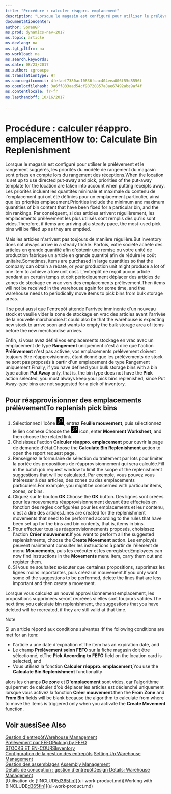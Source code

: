 ```yaml
---
title: "Procédure : calculer réappro. emplacement"
description: "Lorsque le magasin est configuré pour utiliser le prélèvement et le rangement suggérés, les priorités du modèle de rangement du magasin sont prises en compte lors du rangement des réceptions."
documentationcenter: 
author: SorenGP
ms.prod: dynamics-nav-2017
ms.topic: article
ms.devlang: na
ms.tgt_pltfrm: na
ms.workload: na
ms.search.keywords: 
ms.date: 08/23/2017
ms.author: sgroespe
ms.translationtype: HT
ms.sourcegitcommit: 4fefaef7380ac10836fcac404eea006f55d8556f
ms.openlocfilehash: 3a6ff833aad54cf98720857a8ae67492abe9af4f
ms.contentlocale: fr-fr
ms.lasthandoff: 10/16/2017

---
```

# <a name="how-to-calculate-bin-replenishment"></a><span data-ttu-id="3dfd0-103">Procédure : calculer réappro. emplacement</span><span class="sxs-lookup"><span data-stu-id="3dfd0-103">How to: Calculate Bin Replenishment</span></span>
<span data-ttu-id="3dfd0-104">Lorsque le magasin est configuré pour utiliser le prélèvement et le rangement suggérés, les priorités du modèle de rangement du magasin sont prises en compte lors du rangement des réceptions.</span><span class="sxs-lookup"><span data-stu-id="3dfd0-104">When the location is set up to use directed put-away and pick, priorities of the put-away template for the location are taken into account when putting receipts away.</span></span> <span data-ttu-id="3dfd0-105">Les priorités incluent les quantités minimale et maximale du contenu de l'emplacement qui ont été définies pour un emplacement particulier, ainsi que les priorités emplacement.</span><span class="sxs-lookup"><span data-stu-id="3dfd0-105">Priorities include the minimum and maximum quantities of bin content that have been fixed for a particular bin, and the bin rankings.</span></span> <span data-ttu-id="3dfd0-106">Par conséquent, si des articles arrivent régulièrement, les emplacements prélèvement les plus utilisés sont remplis dès qu'ils sont vides.</span><span class="sxs-lookup"><span data-stu-id="3dfd0-106">Therefore, if items are arriving at a steady pace, the most-used pick bins will be filled up as they are emptied.</span></span>  

<span data-ttu-id="3dfd0-107">Mais les articles n'arrivent pas toujours de manière régulière.</span><span class="sxs-lookup"><span data-stu-id="3dfd0-107">But inventory does not always arrive in a steady trickle.</span></span> <span data-ttu-id="3dfd0-108">Parfois, votre société achète des articles en grande quantité afin d'obtenir une remise ou votre unité de production fabrique un article en grande quantité afin de réduire le coût unitaire.</span><span class="sxs-lookup"><span data-stu-id="3dfd0-108">Sometimes, items are purchased in large quantities so that the company can obtain a rebate, or your production unit might produce a lot of one item to achieve a low unit cost.</span></span> <span data-ttu-id="3dfd0-109">L'entrepôt ne reçoit aucun article pendant un certain temps et doit périodiquement déplacer des articles de zones de stockage en vrac vers des emplacements prélèvement.</span><span class="sxs-lookup"><span data-stu-id="3dfd0-109">Then items will not be received in the warehouse again for some time, and the warehouse needs to periodically move items to pick bins from bulk storage areas.</span></span>  

<span data-ttu-id="3dfd0-110">Il se peut aussi que l'entrepôt attende l'arrivée imminente d'un nouveau stock et veuille vider la zone de stockage en vrac des articles avant l'arrivée de la nouvelle marchandise.</span><span class="sxs-lookup"><span data-stu-id="3dfd0-110">It could also be that the warehouse is expecting new stock to arrive soon and wants to empty the bulk storage area of items before the new merchandise arrives.</span></span>  

<span data-ttu-id="3dfd0-111">Enfin, si vous avez défini vos emplacements stockage en vrac avec un emplacement de type **Rangement** uniquement c'est à dire que l'action **Prélèvement** n'est pas activée, vos emplacements prélèvement doivent toujours être réapprovisionnés, étant donné que les prélèvements de stock ne sont pas proposés à partir d'un emplacement de type Rangement uniquement.</span><span class="sxs-lookup"><span data-stu-id="3dfd0-111">Finally, if you have defined your bulk storage bins with a bin type action **Put Away** only, that is, the bin type does not have the **Pick** action selected, you must always keep your pick bins replenished, since Put Away-type bins are not suggested for a pick of inventory.</span></span>  

## <a name="to-replenish-pick-bins"></a><span data-ttu-id="3dfd0-112">Pour réapprovisionner des emplacements prélèvement</span><span class="sxs-lookup"><span data-stu-id="3dfd0-112">To replenish pick bins</span></span>  
1.  <span data-ttu-id="3dfd0-113">Sélectionnez l'icône ![Page ou état pour la recherche](media/ui-search/search_small.png "Page ou état pour la recherche"), entrez **Feuille mouvement**, puis sélectionnez le lien connexe.</span><span class="sxs-lookup"><span data-stu-id="3dfd0-113">Choose the ![Search for Page or Report](media/ui-search/search_small.png "Search for Page or Report icon") icon, enter **Movement Worksheet**, and then choose the related link.</span></span>  
2.  <span data-ttu-id="3dfd0-114">Choisissez l'action **Calculer réappro. emplacement** pour ouvrir la page de demande d'état.</span><span class="sxs-lookup"><span data-stu-id="3dfd0-114">Choose the **Calculate Bin Replenishment** action to open the report request page.</span></span>  
3.  <span data-ttu-id="3dfd0-115">Renseignez le formulaire de sélection du traitement par lots pour limiter la portée des propositions de réapprovisionnement qui sera calculée.</span><span class="sxs-lookup"><span data-stu-id="3dfd0-115">Fill in the batch job request window to limit the scope of the replenishment suggestions that will be calculated.</span></span> <span data-ttu-id="3dfd0-116">Par exemple, vous pouvez vous intéresser à des articles, des zones ou des emplacements particuliers.</span><span class="sxs-lookup"><span data-stu-id="3dfd0-116">For example, you might be concerned with particular items, zones, or bins.</span></span>  
4.  <span data-ttu-id="3dfd0-117">Cliquez sur le bouton **OK**.</span><span class="sxs-lookup"><span data-stu-id="3dfd0-117">Choose the **OK** button.</span></span> <span data-ttu-id="3dfd0-118">Des lignes sont créées pour les mouvements réapprovisionnement devant être effectués en fonction des règles configurées pour les emplacements et leur contenu, c'est à dire des articles.</span><span class="sxs-lookup"><span data-stu-id="3dfd0-118">Lines are created for the replenishment movements that need to be performed according to the rules that have been set up for the bins and bin contents, that is, items in bins.</span></span>  
5.  <span data-ttu-id="3dfd0-119">Pour effectuer tous les réapprovisionnements proposés, choisissez l'action **Créer mouvement**.</span><span class="sxs-lookup"><span data-stu-id="3dfd0-119">If you want to perform all the suggested replenishments, choose the **Create Movement** action.</span></span> <span data-ttu-id="3dfd0-120">Les employés peuvent maintenant consulter les instructions à partir de l'élément de menu **Mouvements**, puis les exécuter et les enregistrer.</span><span class="sxs-lookup"><span data-stu-id="3dfd0-120">Employees can now find instructions in the **Movements** menu item, carry them out and register them.</span></span>  
6.  <span data-ttu-id="3dfd0-121">Si vous ne souhaitez exécuter que certaines propositions, supprimez les lignes moins importantes, puis créez un mouvement.</span><span class="sxs-lookup"><span data-stu-id="3dfd0-121">If you only want some of the suggestions to be performed, delete the lines that are less important and then create a movement.</span></span>  

<span data-ttu-id="3dfd0-122">Lorsque vous calculez un nouvel approvisionnement emplacement, les propositions supprimées seront recréées si elles sont toujours valides.</span><span class="sxs-lookup"><span data-stu-id="3dfd0-122">The next time you calculate bin replenishment, the suggestions that you have deleted will be recreated, if they are still valid at that time.</span></span>  

> [!NOTE]  
>  <span data-ttu-id="3dfd0-123">Si un article répond aux conditions suivantes :</span><span class="sxs-lookup"><span data-stu-id="3dfd0-123">If the following conditions are met for an item:</span></span>  
>   
>  -   <span data-ttu-id="3dfd0-124">l'article a une date d'expiration et</span><span class="sxs-lookup"><span data-stu-id="3dfd0-124">The item has an expiration date, and</span></span>  
> -   <span data-ttu-id="3dfd0-125">Le champ **Prélèvement selon FEFO** sur la fiche magasin doit être sélectionné, et</span><span class="sxs-lookup"><span data-stu-id="3dfd0-125">The **Pick According to FEFO** field on the location card is selected, and</span></span>  
> -   <span data-ttu-id="3dfd0-126">Vous utilisez la fonction **Calculer réappro. emplacement**,</span><span class="sxs-lookup"><span data-stu-id="3dfd0-126">You use the **Calculate Bin Replenishment** functionality</span></span>  
>   
>  <span data-ttu-id="3dfd0-127">alors les champs **De zone** et **D'emplacement** sont vides, car l'algorithme qui permet de calculer d'où déplacer les articles est déclenché uniquement lorsque vous activez la fonction **Créer mouvement**.</span><span class="sxs-lookup"><span data-stu-id="3dfd0-127">then the **From Zone** and **From Bin** fields will be blank because the algorithm to calculate from where to move the items is triggered only when you activate the **Create Movement** function.</span></span>  

## <a name="see-also"></a><span data-ttu-id="3dfd0-128">Voir aussi</span><span class="sxs-lookup"><span data-stu-id="3dfd0-128">See Also</span></span>  
[<span data-ttu-id="3dfd0-129">Gestion d'entrepôt</span><span class="sxs-lookup"><span data-stu-id="3dfd0-129">Warehouse Management</span></span>](warehouse-manage-warehouse.md)  
[<span data-ttu-id="3dfd0-130">Prélèvement par FEFO</span><span class="sxs-lookup"><span data-stu-id="3dfd0-130">Picking by FEFO</span></span>](warehouse-picking-by-fefo.md)  
[<span data-ttu-id="3dfd0-131">STOCKS ET EN-COURS</span><span class="sxs-lookup"><span data-stu-id="3dfd0-131">Inventory</span></span>](inventory-manage-inventory.md)  
<span data-ttu-id="3dfd0-132">[Configuration de la gestion des entrepôts](warehouse-setup-warehouse.md)   </span><span class="sxs-lookup"><span data-stu-id="3dfd0-132">[Setting Up Warehouse Management](warehouse-setup-warehouse.md)   </span></span>  
<span data-ttu-id="3dfd0-133">[Gestion des assemblages](assembly-assemble-items.md)  </span><span class="sxs-lookup"><span data-stu-id="3dfd0-133">[Assembly Management](assembly-assemble-items.md)  </span></span>  
[<span data-ttu-id="3dfd0-134">Détails de conception : gestion d'entrepôt</span><span class="sxs-lookup"><span data-stu-id="3dfd0-134">Design Details: Warehouse Management</span></span>](design-details-warehouse-management.md)  
<span data-ttu-id="3dfd0-135">[Utilisation de [!INCLUDE[d365fin](includes/d365fin_md.md)]](ui-work-product.md)</span><span class="sxs-lookup"><span data-stu-id="3dfd0-135">[Working with [!INCLUDE[d365fin](includes/d365fin_md.md)]](ui-work-product.md)</span></span>


